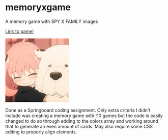 # memoryxgame
A memory game with SPY X FAMILY images

[Link to game!](https://andyphancode.github.io/memoryxgame)

![alt text](https://github.com/andyphancode/memoryxgame/blob/main/default.jpg?raw=true)

Done as a Springboard coding assignment. Only extra criteria I didn't include was creating a memory game with !10 games but the code is easily changed to do so through adding to the colors array and working around that to generate an even amount of cards. May also require some CSS editing to properly align elements.
